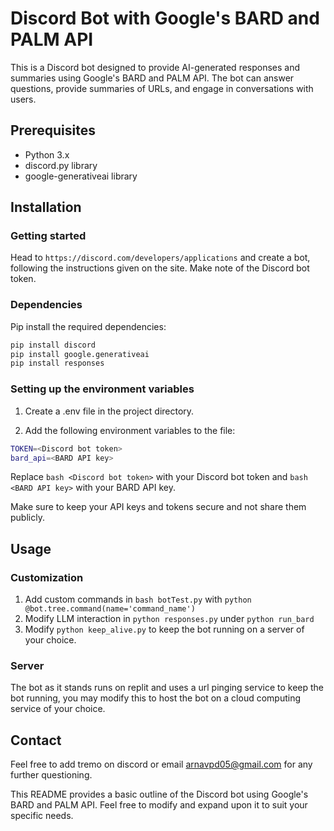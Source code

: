# Discord Bot with Google's BARD and PALM API

This is a Discord bot designed to provide AI-generated responses and summaries using Google's BARD and PALM API. The bot can answer questions, provide summaries of URLs, and engage in conversations with users.

## Prerequisites

- Python 3.x
- discord.py library
- google-generativeai library

## Installation
### Getting started 
Head to ```https://discord.com/developers/applications``` and create a bot, following the instructions given on the site. Make note of the Discord bot token.
### Dependencies
Pip install the required dependencies:
   ```bash 
   pip install discord
   pip install google.generativeai
   pip install responses
   ```
### Setting up the environment variables
1. Create a .env file in the project directory.

2. Add the following environment variables to the file:
```bash
TOKEN=<Discord bot token>
bard_api=<BARD API key>
```
Replace ```bash <Discord bot token>``` with your Discord bot token and ```bash <BARD API key>``` with your BARD API key.

Make sure to keep your API keys and tokens secure and not share them publicly.

## Usage

### Customization 
1. Add custom commands in ```bash botTest.py``` with ```python @bot.tree.command(name='command_name')```
2. Modify LLM interaction in ```python responses.py``` under ```python run_bard```
3. Modify ```python keep_alive.py``` to keep the bot running on a server of your choice.

### Server
The bot as it stands runs on replit and uses a url pinging service to keep the bot running, you may modify this to host the bot on a cloud computing service of your choice. 
## Contact
Feel free to add tremo on discord or email arnavpd05@gmail.com for any further questioning.


This README provides a basic outline of the Discord bot using Google's BARD and PALM API. Feel free to modify and expand upon it to suit your specific needs.
